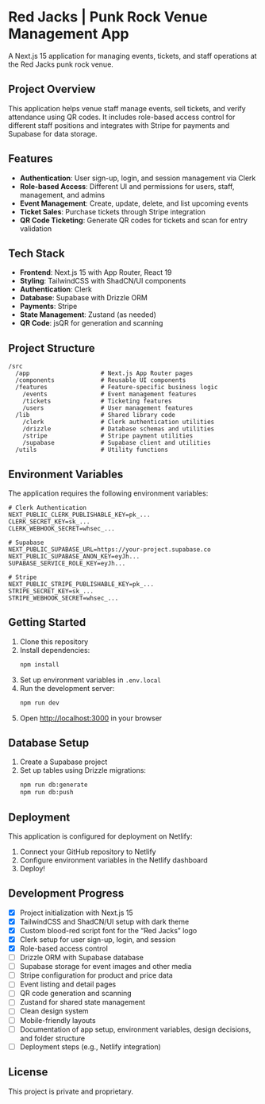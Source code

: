 # Red Jacks | Punk Rock Venue Management App

A Next.js 15 application for managing events, tickets, and staff operations at the Red Jacks punk rock venue.

## Project Overview

This application helps venue staff manage events, sell tickets, and verify attendance using QR codes. It includes role-based access control for different staff positions and integrates with Stripe for payments and Supabase for data storage.

## Features

- **Authentication**: User sign-up, login, and session management via Clerk
- **Role-based Access**: Different UI and permissions for users, staff, management, and admins
- **Event Management**: Create, update, delete, and list upcoming events
- **Ticket Sales**: Purchase tickets through Stripe integration
- **QR Code Ticketing**: Generate QR codes for tickets and scan for entry validation

## Tech Stack

- **Frontend**: Next.js 15 with App Router, React 19
- **Styling**: TailwindCSS with ShadCN/UI components
- **Authentication**: Clerk
- **Database**: Supabase with Drizzle ORM
- **Payments**: Stripe
- **State Management**: Zustand (as needed)
- **QR Code**: jsQR for generation and scanning

## Project Structure

```
/src
  /app                    # Next.js App Router pages
  /components             # Reusable UI components
  /features               # Feature-specific business logic
    /events               # Event management features
    /tickets              # Ticketing features
    /users                # User management features
  /lib                    # Shared library code
    /clerk                # Clerk authentication utilities
    /drizzle              # Database schemas and utilities
    /stripe               # Stripe payment utilities
    /supabase             # Supabase client and utilities
  /utils                  # Utility functions
```

## Environment Variables

The application requires the following environment variables:

```
# Clerk Authentication
NEXT_PUBLIC_CLERK_PUBLISHABLE_KEY=pk_...
CLERK_SECRET_KEY=sk_...
CLERK_WEBHOOK_SECRET=whsec_...

# Supabase
NEXT_PUBLIC_SUPABASE_URL=https://your-project.supabase.co
NEXT_PUBLIC_SUPABASE_ANON_KEY=eyJh...
SUPABASE_SERVICE_ROLE_KEY=eyJh...

# Stripe
NEXT_PUBLIC_STRIPE_PUBLISHABLE_KEY=pk_...
STRIPE_SECRET_KEY=sk_...
STRIPE_WEBHOOK_SECRET=whsec_...
```

## Getting Started

1. Clone this repository
2. Install dependencies:
   ```bash
   npm install
   ```
3. Set up environment variables in `.env.local`
4. Run the development server:
   ```bash
   npm run dev
   ```
5. Open [http://localhost:3000](http://localhost:3000) in your browser

## Database Setup

1. Create a Supabase project
2. Set up tables using Drizzle migrations:
   ```bash
   npm run db:generate
   npm run db:push
   ```

## Deployment

This application is configured for deployment on Netlify:

1. Connect your GitHub repository to Netlify
2. Configure environment variables in the Netlify dashboard
3. Deploy!

## Development Progress

- [x] Project initialization with Next.js 15
- [x] TailwindCSS and ShadCN/UI setup with dark theme
- [x] Custom blood-red script font for the “Red Jacks” logo
- [X] Clerk setup for user sign-up, login, and session
- [X] Role-based access control
- [ ] Drizzle ORM with Supabase database
- [ ] Supabase storage for event images and other media
- [ ] Stripe configuration for product and price data
- [ ] Event listing and detail pages
- [ ] QR code generation and scanning
- [ ] Zustand for shared state management
- [ ] Clean design system
- [ ] Mobile-friendly layouts
- [ ] Documentation of app setup, environment variables, design decisions, and folder structure
- [ ] Deployment steps (e.g., Netlify integration)

## License

This project is private and proprietary.
